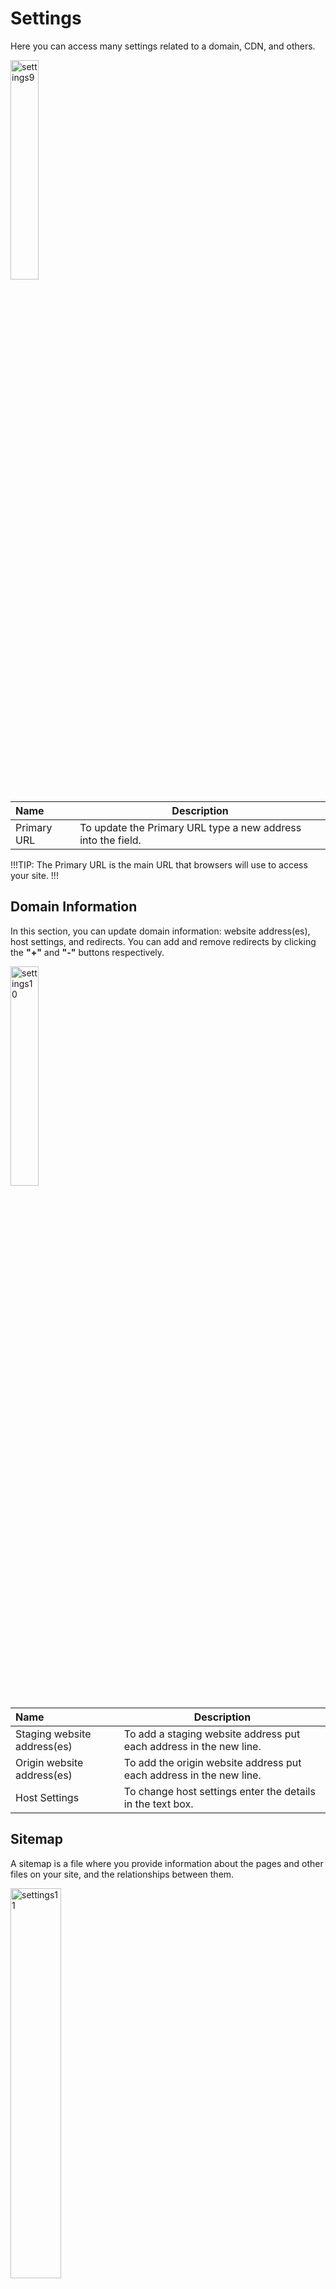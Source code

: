 # Settings

Here you can access many settings related to a domain, CDN, and others.

<img src="../../../images/settings9.jpg" alt="settings9" style="width: 30%; display: block"></a>


**Name** | **Description** 
:--- | ---
Primary URL |  To update the Primary URL type a new address into the field.

!!!TIP:
The Primary URL is the main URL that browsers will use to access your site.
!!!

## Domain Information

In this section, you can update domain information: website address(es), host settings, and redirects. You can add and remove redirects by clicking the **"+"** and **"-"** buttons respectively.

<img src="../../../images/settings10.jpg" alt="settings10" style="width: 30%; display: block"></a>


**Name** | **Description** 
:--- | ---
Staging website address(es)| To add a staging website address put each address in the new line.
Origin website address(es) | To add the origin website address put each address in the new line.
Host Settings | To change host settings enter the details in the text box.



## Sitemap

A sitemap is a file where you provide information about the pages and other files on your site, and the relationships between them.

<img src="../../../images/settings11.jpg" alt="settings11" style="width: 40%; display: block"></a>


**Name** | **Description** 
:--- | ---
Generate Sitemap | To generate a sitemap of the website click the **Generate Sitemap** button.

!!!Note:
The output process may take several minutes to complete after clicking the **Generate Sitemap** button. Do not close or quit your browser during this process.
!!!



## CDN Information

A CDN allows for the quick transfer of assets needed for loading Internet content including HTML pages, javascript files, stylesheets, images, and videos. 

<img src="../../../images/settings4.jpg" alt="settings4" style="width: 40%; display: block"></a>


**Name** | **Description** 
:--- | ---
Enable CDN | Check this option to manage CDN features.
CDN website address | Enter CDN URL.
CDN Provider | Choose the CDN Provider from the dropdown menu. 

---

## SSL Information

Secure Sockets Layer (SSL) is a technology for establishing an encrypted link between a server and a client.

<img src="../../../images/settings15.jpg" alt="settings15" style="width: 30%; display: block"></a>



**Name** | **Description** 
:--- | ---
Sitewide SSL (Canonical) | Mark this checkbox to force an  HTTPS connection to all pages.
SSL website address | This is the domain name that establishes an HTTPS connection to your website. To add it enter text in the text box.
SSL Certificate | SSL certificates create a foundation of trust by establishing a secure connection. To add an SSL certificate, enter text in the text box.
SSL Key | The SSL/TLS protocol uses a pair of keys – one private, one public – to authenticate, secure, and manage secure connections. These keys are a linked pair of text files and are created together as a pair when you create your Certificate Signing Request (CSR). SSL works by making one key of the pair (the public key) known to the outside world, while the other (the private key) remains a secret only you know. To add the SSL key, enter text in the text box.
SSL Chain Certificate | There are two types of certificate authorities (CAs): root CAs and intermediate CAs. For an SSL certificate to be trusted, that certificate must have been issued by a CA that’s included in the trusted store of the device that’s connecting. If the certificate wasn’t issued by a trusted CA, the connecting device (eg. a web browser) checks to see if the certificate of the issuing CA was issued by a trusted CA. It continues checking until either a trusted CA is found (at which point a trusted, secure connection will be established), or no trusted CA can be found (at which point the device will usually display an error). The list of SSL certificates, from the root certificate to the end-user certificate, represents the SSL certificate chain. To add an SSL chain certificate, enter text in the text box.

---

## Payment Information

Payment Information is moved into <a href="/admin/settings/config/">Config</a>.

<img src="../../../images/settings13.jpg" alt="settings13" style="width: 40%; display: block"></a>

---

## Advanced

In this section, you can manage advanced settings.

<img src="../../../images/settings14.jpg" alt="settings14" style="width: 40%; display: block"></a>



**Name** | **Description** 
:--- | ---
Timezone | To change the timezone, expand the list and choose the desired timezone.
Document Repository ID | To add the ID of the document repository, enter the ID in the text box.
Calendar ID to connect to STMLs | To connect your calendar to STMLs, you need to enter your calendar ID.
Custom Shortcodes File | Shortcodes act as shortcuts that allow you to embed elements into a post or page quickly. Add shortcodes file by using the **Add Custom Shortcodes File** option.
Export | Click the **Export** button to export the website package.
Delete | To remove your website, type DELETE in all caps into the field and click the red **Delete** button.



### Export

Here you can find more information about the option to export the website package.



**Name** | **Description** 
:--- | ---
Include manager entries in export | Mark this option if you want to include manager entries in export.
Continue Export | To export the package click **Continue Export** button.

---

## Confirm

Once you have completed all the fields, click **Submit** to apply your changes.


